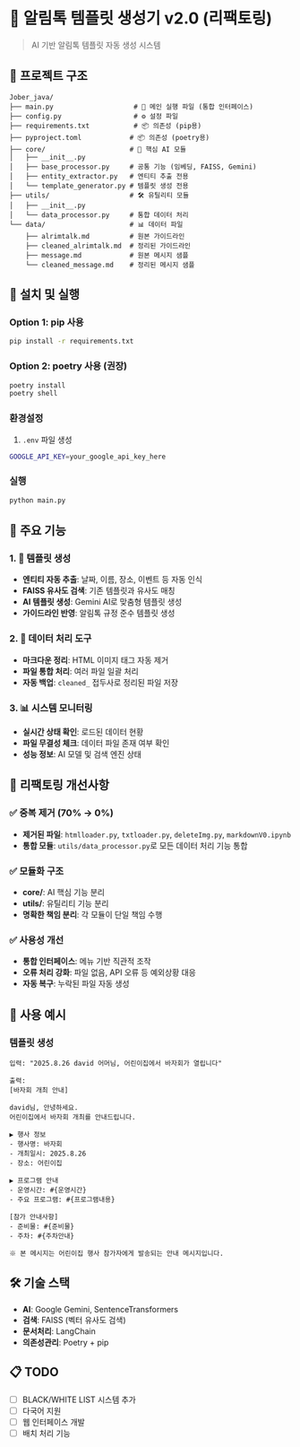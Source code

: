 # 🚀 알림톡 템플릿 생성기 v2.0 (리팩토링)

> AI 기반 알림톡 템플릿 자동 생성 시스템

## 📁 프로젝트 구조
```
Jober_java/
├── main.py                    # 🎯 메인 실행 파일 (통합 인터페이스)
├── config.py                  # ⚙️ 설정 파일 
├── requirements.txt           # 📦 의존성 (pip용)
├── pyproject.toml            # 📦 의존성 (poetry용)
├── core/                     # 🧠 핵심 AI 모듈
│   ├── __init__.py           
│   ├── base_processor.py     # 공통 기능 (임베딩, FAISS, Gemini)
│   ├── entity_extractor.py   # 엔티티 추출 전용
│   └── template_generator.py # 템플릿 생성 전용
├── utils/                    # 🛠️ 유틸리티 모듈
│   ├── __init__.py          
│   └── data_processor.py     # 통합 데이터 처리
└── data/                     # 📊 데이터 파일
    ├── alrimtalk.md          # 원본 가이드라인
    ├── cleaned_alrimtalk.md  # 정리된 가이드라인
    ├── message.md            # 원본 메시지 샘플
    └── cleaned_message.md    # 정리된 메시지 샘플
```

## 🚀 설치 및 실행

### Option 1: pip 사용
```bash
pip install -r requirements.txt
```

### Option 2: poetry 사용 (권장)
```bash
poetry install
poetry shell
```

### 환경설정
1. `.env` 파일 생성
```bash
GOOGLE_API_KEY=your_google_api_key_here
```

### 실행
```bash
python main.py
```

## 🎯 주요 기능

### 1. 📝 템플릿 생성
- **엔티티 자동 추출**: 날짜, 이름, 장소, 이벤트 등 자동 인식
- **FAISS 유사도 검색**: 기존 템플릿과 유사도 매칭  
- **AI 템플릿 생성**: Gemini AI로 맞춤형 템플릿 생성
- **가이드라인 반영**: 알림톡 규정 준수 템플릿 생성

### 2. 🔧 데이터 처리 도구
- **마크다운 정리**: HTML 이미지 태그 자동 제거
- **파일 통합 처리**: 여러 파일 일괄 처리
- **자동 백업**: `cleaned_` 접두사로 정리된 파일 저장

### 3. 📊 시스템 모니터링
- **실시간 상태 확인**: 로드된 데이터 현황
- **파일 무결성 체크**: 데이터 파일 존재 여부 확인
- **성능 정보**: AI 모델 및 검색 엔진 상태

## 🔧 리팩토링 개선사항

### ✅ **중복 제거 (70% → 0%)**
- **제거된 파일**: `htmlloader.py`, `txtloader.py`, `deleteImg.py`, `markdownV0.ipynb`
- **통합 모듈**: `utils/data_processor.py`로 모든 데이터 처리 기능 통합

### ✅ **모듈화 구조**
- **core/**: AI 핵심 기능 분리
- **utils/**: 유틸리티 기능 분리
- **명확한 책임 분리**: 각 모듈이 단일 책임 수행

### ✅ **사용성 개선**
- **통합 인터페이스**: 메뉴 기반 직관적 조작
- **오류 처리 강화**: 파일 없음, API 오류 등 예외상황 대응
- **자동 복구**: 누락된 파일 자동 생성

## 📖 사용 예시

### 템플릿 생성
```
입력: "2025.8.26 david 어머님, 어린이집에서 바자회가 열립니다"

출력:
[바자회 개최 안내]

david님, 안녕하세요.
어린이집에서 바자회 개최를 안내드립니다.

▶ 행사 정보
- 행사명: 바자회  
- 개최일시: 2025.8.26
- 장소: 어린이집

▶ 프로그램 안내
- 운영시간: #{운영시간}
- 주요 프로그램: #{프로그램내용}

[참가 안내사항]  
- 준비물: #{준비물}
- 주차: #{주차안내}

※ 본 메시지는 어린이집 행사 참가자에게 발송되는 안내 메시지입니다.
```

## 🛠️ 기술 스택
- **AI**: Google Gemini, SentenceTransformers
- **검색**: FAISS (벡터 유사도 검색)
- **문서처리**: LangChain
- **의존성관리**: Poetry + pip

## 📋 TODO
- [ ] BLACK/WHITE LIST 시스템 추가
- [ ] 다국어 지원
- [ ] 웹 인터페이스 개발
- [ ] 배치 처리 기능
